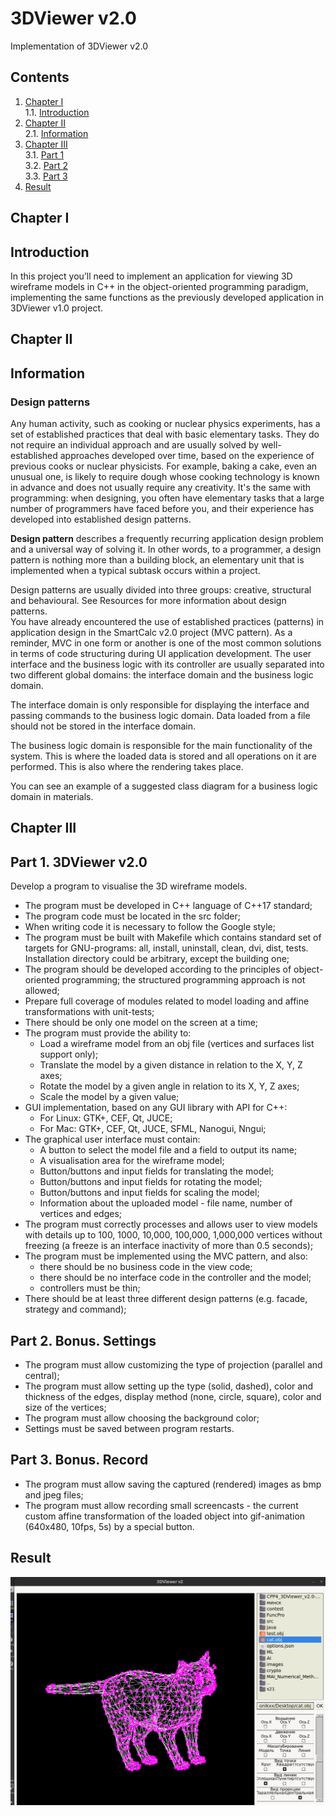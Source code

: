 # 3DViewer v2.0

Implementation of 3DViewer v2.0


## Contents

1. [Chapter I](#chapter-i) \
   1.1. [Introduction](#introduction)
2. [Chapter II](#chapter-ii) \
   2.1. [Information](#information)
3. [Chapter III](#chapter-iii) \
   3.1. [Part 1](#part-1-3dviewer-v20) \
   3.2. [Part 2](#part-2-bonus-settings) \
   3.3. [Part 3](#part-3-bonus-record)
4. [Result](#result)


## Chapter I

## Introduction

In this project you’ll need to implement an application for viewing 3D wireframe models in C++ in the object-oriented programming paradigm, implementing the same functions as the previously developed application in 3DViewer v1.0 project.


## Chapter II

## Information

### Design patterns

Any human activity, such as cooking or nuclear physics experiments, has a set of established practices that deal with basic elementary tasks. They do not require an individual approach and are usually solved by well-established approaches developed over time, based on the experience of previous cooks or nuclear physicists. For example, baking a cake, even an unusual one, is likely to require dough whose cooking technology is known in advance and does not usually require any creativity. It's the same with programming: when designing, you often have elementary tasks that a large number of programmers have faced before you, and their experience has developed into established design patterns.

**Design pattern** describes a frequently recurring application design problem and a universal way of solving it.
In other words, to a programmer, a design pattern is nothing more than a building block, an elementary unit that is implemented when a typical subtask occurs within a project.

Design patterns are usually divided into three groups: creative, structural and behavioural. See Resources for more information about design patterns. \
You have already encountered the use of established practices (patterns) in application design in the SmartCalc v2.0 project (MVC pattern). As a reminder, MVC in one form or another is one of the most common solutions in terms of code structuring during UI application development.
The user interface and the business logic with its controller are usually separated into two different global domains: the interface domain and the business logic domain.

The interface domain is only responsible for displaying the interface and passing commands to the business logic domain. Data loaded from a file should not be stored in the interface domain.

The business logic domain is responsible for the main functionality of the system. This is where the loaded data is stored and all operations on it are performed. This is also where the rendering takes place.

You can see an example of a suggested class diagram for a business logic domain in materials.


## Chapter III

## Part 1. 3DViewer v2.0

Develop a program to visualise the 3D wireframe models.

- The program must be developed in C++ language of C++17 standard;
- The program code must be located in the src folder;
- When writing code it is necessary to follow the Google style;
- The program must be built with Makefile which contains standard set of targets for GNU-programs: all, install, uninstall, clean, dvi, dist, tests. Installation directory could be arbitrary, except the building one;
- The program should be developed according to the principles of object-oriented programming; the structured programming approach is not allowed;
- Prepare full coverage of modules related to model loading and affine transformations with unit-tests;
- There should be only one model on the screen at a time;
- The program must provide the ability to:
    - Load a wireframe model from an obj file (vertices and surfaces list support only);
    - Translate the model by a given distance in relation to the X, Y, Z axes;
    - Rotate the model by a given angle in relation to its X, Y, Z axes;
    - Scale the model by a given value;
- GUI implementation, based on any GUI library with API for C++:
  * For Linux: GTK+, CEF, Qt, JUCE;
  * For Mac: GTK+, CEF, Qt, JUCE, SFML, Nanogui, Nngui;
- The graphical user interface must contain:
    - A button to select the model file and a field to output its name;
    - A visualisation area for the wireframe model;
    - Button/buttons and input fields for translating the model;
    - Button/buttons and input fields for rotating the model;
    - Button/buttons and input fields for scaling the model;
    - Information about the uploaded model - file name, number of vertices and edges;
- The program must correctly processes and allows user to view models with details up to 100, 1000, 10,000, 100,000, 1,000,000  vertices without freezing (a freeze is an interface inactivity of more than 0.5 seconds);
- The program must be implemented using the MVC pattern, and also:
    - there should be no business code in the view code;
    - there should be no interface code in the controller and the model;
    - controllers must be thin;
- There should be at least three different design patterns (e.g. facade, strategy and command);


## Part 2. Bonus. Settings

- The program must allow customizing the type of projection (parallel and central);
- The program must allow setting up the type (solid, dashed), color and thickness of the edges, display method (none, circle, square), color and size of the vertices;
- The program must allow choosing the background color;
- Settings must be saved between program restarts.

## Part 3. Bonus. Record

- The program must allow saving the captured (rendered) images as bmp and jpeg files;
- The program must allow recording small screencasts - the current custom affine transformation of the loaded object into gif-animation (640x480, 10fps, 5s) by a special button.

## Result

![Result](https://github.com/sonikxx/Cpp/blob/main/CPP4_3DViewer_v2.0-3/examle.jpg)
